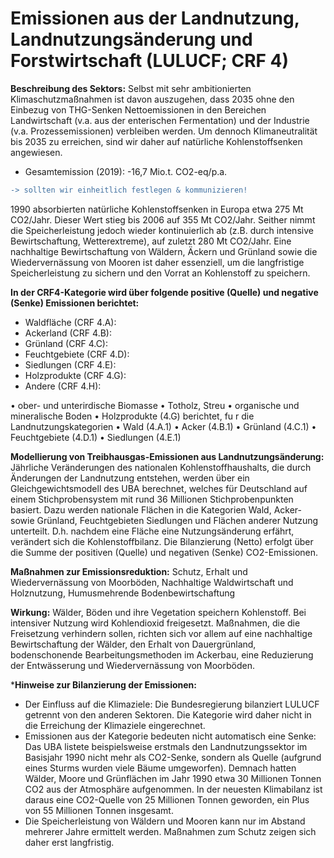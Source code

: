 # Emissionen aus der Landnutzung, Landnutzungsänderung und Forstwirtschaft (LULUCF; CRF 4)
**Beschreibung des Sektors:**
Selbst mit sehr ambitionierten Klimaschutzmaßnahmen ist davon auszugehen, dass 2035 ohne den Einbezug von THG-Senken Nettoemissionen in den Bereichen Landwirtschaft (v.a. aus der enterischen Fermentation) und der Industrie (v.a. Prozessemissionen) verbleiben werden. Um dennoch Klimaneutralität bis 2035 zu erreichen, sind wir daher auf natürliche Kohlenstoffsenken angewiesen. 

- Gesamtemission (2019): -16,7 Mio.t. CO2-eq/p.a.
```diff 
-> sollten wir einheitlich festlegen & kommunizieren!
```

1990 absorbierten natürliche Kohlenstoffsenken in Europa etwa 275 Mt CO2/Jahr. Dieser Wert stieg bis 2006 auf 355 Mt CO2/Jahr. Seither nimmt die Speicherleistung jedoch wieder kontinuierlich ab (z.B. durch intensive Bewirtschaftung, Wetterextreme), auf zuletzt 280 Mt CO2/Jahr. Eine nachhaltige Bewirtschaftung von Wäldern, Äckern und Grünland sowie die Wiedervernässung von Mooren ist daher essenziell, um die langfristige Speicherleistung zu sichern und den Vorrat an Kohlenstoff zu speichern.

**In der CRF4-Kategorie wird über folgende positive (Quelle) und negative (Senke) Emissionen berichtet:**

- Waldfläche (CRF 4.A):
- Ackerland (CRF 4.B):
- Grünland (CRF 4.C):
- Feuchtgebiete (CRF 4.D):
- Siedlungen (CRF 4.E):
- Holzprodukte (CRF 4.G):
- Andere (CRF 4.H):

• ober- und unterirdische Biomasse 
• Totholz, Streu 
• organische und mineralische Boden 
• Holzprodukte (4.G) 
berichtet, fu r die Landnutzungskategorien 
• Wald (4.A.1) 
• Acker (4.B.1) 
• Grünland (4.C.1) 
• Feuchtgebiete (4.D.1) 
• Siedlungen (4.E.1)

**Modellierung von Treibhausgas-Emissionen aus Landnutzungsänderung:**
Jährliche Veränderungen des nationalen Kohlenstoffhaushalts, die durch Änderungen der ⁠Landnutzung⁠ entstehen, werden über ein Gleichgewichtsmodell des UBA berechnet, welches für Deutschland auf einem Stichprobensystem mit rund 36 Millionen Stichprobenpunkten basiert. Dazu werden nationale Flächen in die Kategorien Wald, Acker- sowie Grünland, Feuchtgebieten Siedlungen und Flächen anderer Nutzung unterteilt. D.h. nachdem eine Fläche eine Nutzungsänderung erfährt, verändert sich die Kohlenstoffbilanz. Die Bilanzierung (Netto) erfolgt über die Summe der positiven (Quelle) und negativen (Senke) CO2-Emissionen.

**Maßnahmen zur Emissionsreduktion:** 
Schutz, Erhalt und Wiedervernässung von Moorböden, Nachhaltige Waldwirtschaft und Holznutzung, Humusmehrende Bodenbewirtschaftung

**Wirkung:**
Wälder, Böden und ihre Vegetation speichern Kohlenstoff. Bei intensiver Nutzung wird Kohlendioxid freigesetzt. Maßnahmen, die die Freisetzung verhindern sollen, richten sich vor allem auf eine nachhaltige Bewirtschaftung der Wälder, den Erhalt von Dauergrünland, bodenschonende Bearbeitungsmethoden im Ackerbau, eine Reduzierung der Entwässerung und Wiedervernässung von Moorböden.

***Hinweise zur Bilanzierung der Emissionen:**
- Der Einfluss auf die Klimaziele: Die Bundesregierung bilanziert LULUCF getrennt von den anderen Sektoren. Die Kategorie wird daher nicht in die Erreichung der Klimaziele eingerechnet.
- Emissionen aus der Kategorie bedeuten nicht automatisch eine Senke: Das UBA listete beispielsweise erstmals den Landnutzungssektor im Basisjahr 1990 nicht mehr als CO2-Senke, sondern als Quelle (aufgrund eines Sturms wurden viele Bäume umgeworfen). Demnach hatten Wälder, Moore und Grünflächen im Jahr 1990 etwa 30 Millionen Tonnen CO2 aus der Atmosphäre aufgenommen. In der neuesten Klimabilanz ist daraus eine CO2-Quelle von 25 Millionen Tonnen geworden, ein Plus von 55 Millionen Tonnen insgesamt.
- Die Speicherleistung von Wäldern und Mooren kann nur im Abstand mehrerer Jahre ermittelt werden. Maßnahmen zum Schutz zeigen sich daher erst langfristig.
